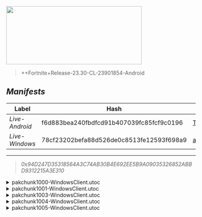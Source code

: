 <div style="pointer-events: none">
  <img style="pointer-events: none" src="https://raw.githubusercontent.com/Tectors/Archive/master/source/dependents/gen.25.00.svg" width="360" height="155">
<div>

 >  
  
  > ++Fortnite+Release-23.30-CL-23901854-Android

## *Manifests*
| Label | Hash | Route |
| - | - | - |
| *Live-Android* | f6d883bea240fbdfcd91b407039fc85fcf9c0196 | [TklHJgdI0U3mSUMvGEKVuZvJkJTi7g](https://github.com/Tectors/Archive/blob/master/manifests/TklHJgdI0U3mSUMvGEKVuZvJkJTi7g.manifest) |
| *Live-Windows* | 78cf23202befa88d526de0c8513fe12593f698a9 | [aR-p-XE-qiz2uidz3k636UNRwJ-eyg](https://github.com/Tectors/Archive/blob/master/manifests/aR-p-XE-qiz2uidz3k636UNRwJ-eyg.manifest) |

---

> *0x94D247D35318564A3C74AB30B4E692EE5B9A09035326852ABBD9312215A3E310*

<details>
  <summary>pakchunk1000-WindowsClient.utoc</summary>

 > 
    0x06DEF9D1B2D8F1AF386A2F79110DC95844908F98F3E417F92C8B6900392C0F9A

  <img src="https://raw.githubusercontent.com/Tectors/Archive/master/source/dependents/referred/Spray_FearlessFlight.svg" width="100"> <img src="https://raw.githubusercontent.com/Tectors/Archive/master/source/dependents/referred/MusicPack_179_FearlessFlight.svg" width="100"> 
</details>

<details>
  <summary>pakchunk1001-WindowsClient.utoc</summary>

 > 
    0x51803CE773B3E1BCC21E85D4EF70842C9CDE7C9E04135563C045225ED8BCC67B

  <img src="https://raw.githubusercontent.com/Tectors/Archive/master/source/dependents/referred/Wrap_Pencil.svg" width="100"> <img src="https://raw.githubusercontent.com/Tectors/Archive/master/source/dependents/referred/Pickaxe_PencilCherry.svg" width="100"> <img src="https://raw.githubusercontent.com/Tectors/Archive/master/source/dependents/referred/LoadingScreen_PencilSet.svg" width="100"> <img src="https://raw.githubusercontent.com/Tectors/Archive/master/source/dependents/referred/Character_Pencil_Raspberry.svg" width="100"> <img src="https://raw.githubusercontent.com/Tectors/Archive/master/source/dependents/referred/Character_Pencil_Pear.svg" width="100"> <img src="https://raw.githubusercontent.com/Tectors/Archive/master/source/dependents/referred/Character_Pencil_Mango.svg" width="100"> <img src="https://raw.githubusercontent.com/Tectors/Archive/master/source/dependents/referred/Character_Pencil_Lime.svg" width="100"> <img src="https://raw.githubusercontent.com/Tectors/Archive/master/source/dependents/referred/Character_Pencil_Kiwi.svg" width="100"> <img src="https://raw.githubusercontent.com/Tectors/Archive/master/source/dependents/referred/Character_Pencil_Guava.svg" width="100"> <img src="https://raw.githubusercontent.com/Tectors/Archive/master/source/dependents/referred/Character_Pencil_Grape.svg" width="100"> <img src="https://raw.githubusercontent.com/Tectors/Archive/master/source/dependents/referred/Character_Pencil_Fig.svg" width="100"> <img src="https://raw.githubusercontent.com/Tectors/Archive/master/source/dependents/referred/Character_Pencil_Cherry.svg" width="100"> <img src="https://raw.githubusercontent.com/Tectors/Archive/master/source/dependents/referred/Character_Pencil_Apple.svg" width="100"> <img src="https://raw.githubusercontent.com/Tectors/Archive/master/source/dependents/referred/Backpack_PencilCherry.svg" width="100"> 
</details>

<details>
  <summary>pakchunk1003-WindowsClient.utoc</summary>

 > 
    0xFFEE2D694F136117B5E0E854B7671EBE852A50E87A69DA36856BB8E4527EEF20

  <img src="https://raw.githubusercontent.com/Tectors/Archive/master/source/dependents/referred/Pickaxe_FearlessFlightMenaceUniversal.svg" width="100"> <img src="https://raw.githubusercontent.com/Tectors/Archive/master/source/dependents/referred/LoadingScreen_FearlessFlight.svg" width="100"> <img src="https://raw.githubusercontent.com/Tectors/Archive/master/source/dependents/referred/Character_FearlessFlightMenace.svg" width="100"> <img src="https://raw.githubusercontent.com/Tectors/Archive/master/source/dependents/referred/Character_FearlessFlightHero.svg" width="100"> <img src="https://raw.githubusercontent.com/Tectors/Archive/master/source/dependents/referred/Backpack_FearlessFlightMenace.svg" width="100"> <img src="https://raw.githubusercontent.com/Tectors/Archive/master/source/dependents/referred/Backpack_FearlessFlightHero.svg" width="100"> 
</details>

<details>
  <summary>pakchunk1004-WindowsClient.utoc</summary>

 > 
    0x1CD8F98A71A4D7FDA1F5FD2BE3E4863CF63DB7AF5E3B04BAC345C6C694D53933

  <img src="https://raw.githubusercontent.com/Tectors/Archive/master/source/dependents/referred/Spray_FearlessWeb.svg" width="100"> <img src="https://raw.githubusercontent.com/Tectors/Archive/master/source/dependents/referred/Pickaxe_FearlessFlightHero.svg" width="100"> <img src="https://raw.githubusercontent.com/Tectors/Archive/master/source/dependents/referred/Emoji_S24_FearlessWeb2.svg" width="100"> <img src="https://raw.githubusercontent.com/Tectors/Archive/master/source/dependents/referred/Emoji_S24_FearlessWeb.svg" width="100"> <img src="https://raw.githubusercontent.com/Tectors/Archive/master/source/dependents/referred/EID_FearlessFlight.svg" width="100"> 
</details>

<details>
  <summary>pakchunk1005-WindowsClient.utoc</summary>

 > 
    0x5F149D17C16F53A4CF98C8366452DCC4F5C5CA89B7B3921C0E9485CFCADC75F4

  <img src="https://raw.githubusercontent.com/Tectors/Archive/master/source/dependents/referred/EID_Devotion.svg" width="100"> 
</details>

